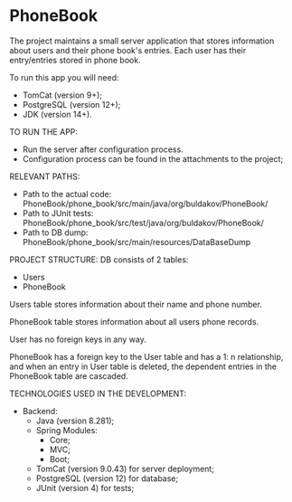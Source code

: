 # PhoneBook
The project maintains a small server application that stores information about users and their phone book's entries. Each user has their entry/entries stored in phone book. 

To run this app you will need:
- TomCat (version 9+);
- PostgreSQL (version 12+);
- JDK (version 14+).

TO RUN THE APP:
- Run the server after configuration process. 
- Configuration process can be found in the attachments to the project;



RELEVANT PATHS:
- Path to the actual code: PhoneBook/phone_book/src/main/java/org/buldakov/PhoneBook/
- Path to JUnit tests: PhoneBook/phone_book/src/test/java/org/buldakov/PhoneBook/
- Path to DB dump: PhoneBook/phone_book/src/main/resources/DataBaseDump


PROJECT STRUCTURE:
DB consists of 2 tables:
- Users
- PhoneBook

Users table stores information about their name and phone number. 

PhoneBook table stores information about all users phone records.

User has no foreign keys in any way.

PhoneBook has a foreign key to the User table and has a 1: n relationship, and when an entry in User table is deleted, the dependent entries in the PhoneBook table are cascaded.


TECHNOLOGIES USED IN THE DEVELOPMENT: 
- Backend: 
  - Java (version 8.281);
  - Spring Modules:
    - Core;
    - MVC;
    - Boot;
  - TomCat (version 9.0.43) for server deployment;
  - PostgreSQL (version 12) for database;
  - JUnit (version 4) for tests;

